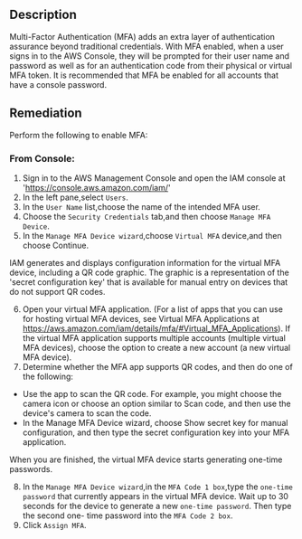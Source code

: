 ## Description

Multi-Factor Authentication (MFA) adds an extra layer of authentication assurance beyond traditional credentials. With MFA enabled, when a user signs in to the AWS Console, they will be prompted for their user name and password as well as for an authentication code from their physical or virtual MFA token. It is recommended that MFA be enabled for all accounts that have a console password.

## Remediation

Perform the following to enable MFA:

### From Console:

1. Sign in to the AWS Management Console and open the IAM console at 'https://console.aws.amazon.com/iam/'
2. In the left pane,select `Users`.
3. In the `User Name` list,choose the name of the intended MFA user.
4. Choose the `Security Credentials` tab,and then choose `Manage MFA Device`.
5. In the `Manage MFA Device wizard`,choose `Virtual MFA` device,and then choose Continue.

IAM generates and displays configuration information for the virtual MFA device, including a QR code graphic. The graphic is a representation of the 'secret configuration key' that is available for manual entry on devices that do not support QR codes.

6. Open your virtual MFA application. (For a list of apps that you can use for hosting virtual MFA devices, see Virtual MFA Applications at https://aws.amazon.com/iam/details/mfa/#Virtual_MFA_Applications). If the virtual MFA application supports multiple accounts (multiple virtual MFA devices), choose the option to create a new account (a new virtual MFA device).
7. Determine whether the MFA app supports QR codes, and then do one of the following:
- Use the app to scan the QR code. For example, you might choose the camera icon or choose an option similar to Scan code, and then use the device's camera to scan the code.
- In the Manage MFA Device wizard, choose Show secret key for manual configuration, and then type the secret configuration key into your MFA application.

When you are finished, the virtual MFA device starts generating one-time passwords.

8. In the `Manage MFA Device wizard`,in the `MFA Code 1 box`,type the `one-time password` that currently appears in the virtual MFA device. Wait up to 30 seconds for the device to generate a new `one-time password`. Then type the second one- time password into the `MFA Code 2 box`.
9. Click `Assign MFA`.